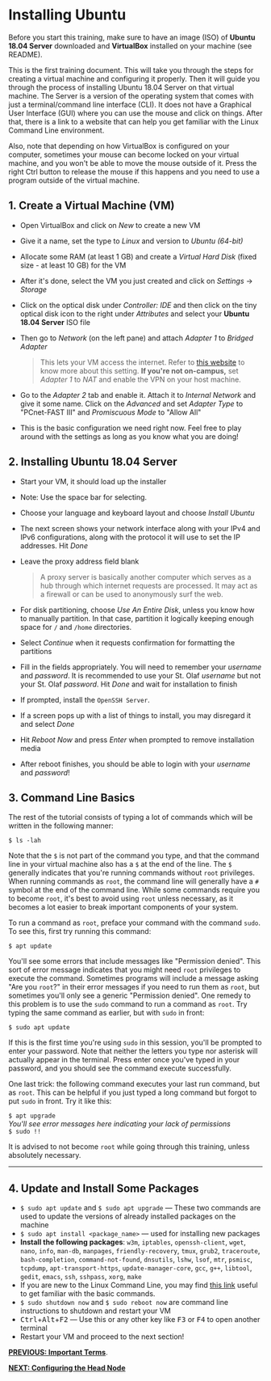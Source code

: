 # Installing Ubuntu
Before you start this training, make sure to have an image (ISO) of **Ubuntu 18.04 Server** downloaded and **VirtualBox** installed on your machine (see README).

This is the first training document.
This will take you through the steps for creating a virtual machine and configuring it properly.
Then it will guide you through the process of installing Ubuntu 18.04 Server on that virtual machine. 
The Server is a version of the operating system that comes with just a terminal/command line interface (CLI). 
It does not have a Graphical User Interface (GUI) where you can use the mouse and click on things. 
After that, there is a link to a website that can help you get familiar with the Linux Command Line environment.

Also, note that depending on how VirtualBox is configured on your computer, sometimes your mouse can become locked on your virtual machine, and you won't be able to move the mouse outside of it. Press the right Ctrl button to release the mouse if this happens and you need to use a program outside of the virtual machine.

## 1. Create a Virtual Machine (VM)

* Open VirtualBox and click on *New* to create a new VM
* Give it a name, set the type to *Linux* and version to *Ubuntu (64-bit)*
* Allocate some RAM (at least 1 GB) and create a *Virtual Hard Disk* (fixed size - at least 10 GB) for the VM
* After it's done, select the VM you just created and click on *Settings* &rarr; *Storage*
* Click on the optical disk under *Controller: IDE* and then click on the tiny optical disk icon to the right under *Attributes* and select your **Ubuntu 18.04 Server** ISO file
* Then go to *Network* (on the left pane) and attach *Adapter 1* to *Bridged Adapter*
  > This lets your VM access the internet. Refer to [this website](https://www.virtualbox.org/manual/ch06.html) to know more about this setting.
  > **If you're not on-campus,** set *Adapter 1* to *NAT* and enable the VPN on your host machine. 

* Go to the *Adapter 2* tab and enable it. Attach it to *Internal Network* and give it some name.
Click on the *Advanced* and set *Adapter Type* to "PCnet-FAST III" and *Promiscuous Mode* to "Allow All"
* This is the basic configuration we need right now. Feel free to play around with the settings as long as you know what you are doing!

## 2. Installing Ubuntu 18.04 Server

* Start your VM, it should load up the installer
* Note: Use the space bar for selecting.

* Choose your language and keyboard layout and choose *Install Ubuntu*
* The next screen shows your network interface along with your IPv4 and IPv6 configurations, along with the protocol it will use to set the IP addresses. Hit *Done*
* Leave the proxy address field blank
  > A proxy server is basically another computer which serves as a hub through which internet requests are processed. 
  > It may act as a firewall or can be used to anonymously surf the web.

* For disk partitioning, choose *Use An Entire Disk*, unless you know how to manually partition.
In that case, partition it logically keeping enough space for `/` and `/home` directories.
* Select *Continue* when it requests confirmation for formatting the partitions
* Fill in the fields appropriately. You will need to remember your *username* and *password*.
It is recommended to use your St. Olaf *username* but not your St. Olaf *password*.
Hit *Done* and wait for installation to finish
* If prompted, install the `OpenSSH Server`.
* If a screen pops up with a list of things to install, you may disregard it and select *Done*
* Hit *Reboot Now* and press *Enter* when prompted to remove installation media
* After reboot finishes, you should be able to login with your *username* and *password*!

## 3. Command Line Basics

The rest of the tutorial consists of typing a lot of commands which will be written in the following manner:

`$ ls -lah`

Note that the `$` is not part of the command you type, and that the command line in your virtual machine also has a `$` at the end of the line. The `$` generally indicates that you're running commands without `root` privileges. When running commands as `root`, the command line will generally have a `#` symbol at the end of the command line. While some commands require you to become `root`, it's best to avoid using `root` unless necessary, as it becomes a lot easier to break important components of your system.   

To run a command as `root`, preface your command with the command `sudo`. To see this, first try running this command:

`$ apt update`

You'll see some errors that include messages like "Permission denied". This sort of error message indicates that you might need `root` privileges to execute the command. Sometimes programs will include a message asking "Are you `root`?" in their error messages if you need to run them as `root`, but sometimes you'll only see a generic "Permission denied". One remedy to this problem is to use the `sudo` command to run a command as `root`. Try typing the same command as earlier, but with `sudo` in front:

`$ sudo apt update`

If this is the first time you're using `sudo` in this session, you'll be prompted to enter your password. Note that neither the letters you type nor asterisk will actually appear in the terminal. Press enter once you've typed in your password, and you should see the command execute successfully.

One last trick: the following command executes your last run command, but as `root`. This can be helpful if you just typed a long command but forgot to put `sudo` in front. Try it like this:

`$ apt upgrade`  
*You'll see error messages here indicating your lack of permissions*  
`$ sudo !!`  


It is advised to not become `root` while going through this training, unless absolutely necessary.

---

## 4. Update and Install Some Packages

* `$ sudo apt update` and `$ sudo apt upgrade` &mdash; These two commands are used to update the versions of already installed packages on the machine
* `$ sudo apt install <package_name>` &mdash; used for installing new packages
* **Install the following packages**: `w3m`, `iptables`, `openssh-client`, `wget`, `nano`, `info`, `man-db`, `manpages`, `friendly-recovery`, `tmux`, `grub2`, `traceroute`, `bash-completion`, `command-not-found`, `dnsutils`, `lshw`, `lsof`, `mtr`, `psmisc`, `tcpdump`, `apt-transport-https`, `update-manager-core`, `gcc`, `g++`, `libtool`, `gedit`, `emacs`, `ssh`, `sshpass`, `xorg`, `make`
* If you are new to the Linux Command Line, you may find [this link](https://web.archive.org/web/20180104184520/http://linuxcommand.org/lc3_lts0010.php) useful to get familiar with the basic commands.
* `$ sudo shutdown now` and `$ sudo reboot now` are command line instructions to shutdown and restart your VM
* <kbd>Ctrl</kbd>+<kbd>Alt</kbd>+<kbd>F2</kbd> &mdash; Use this or any other key like <kbd>F3</kbd> or <kbd>F4</kbd> to open another terminal
* Restart your VM and proceed to the next section!  
  
  
[**PREVIOUS: Important Terms**](00_terms.md). 

[**NEXT: Configuring the Head Node**](02_configuring-the-headnode.md)
